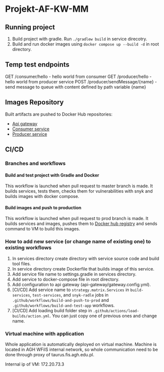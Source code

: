 # Projekt-AF-KW-MM

## Running project

1. Build project with gradle. Run `./gradlew build` in service direcotry.
2. Build and run docker images using `docker compose up --build -d` in root directory.

## Temp test endpoints

GET /consumer/hello - hello world from consumer
GET /producer/hello - hello world from producer service
POST /producer/sendMessage/{name} - send message to queue with content defined by path variable {name}

## Images Repository
Built artifacts are pushed to Docker Hub repositories:
- [Api gateway](https://hub.docker.com/r/kerdamon/api-gateway)
- [Consumer service](https://hub.docker.com/r/kerdamon/consumer)
- [Producer service](https://hub.docker.com/r/kerdamon/producer)

## CI/CD

### Branches and workflows

#### Build and test project with Gradle and Docker

This workflow is launched when pull request to master branch is made. It builds services, tests them, checks them for vulnerabilities with snyk and builds images with docker compose.

#### Build images and push to production

This workflow is launched when pull request to prod branch is made. It builds services and images, pushes them to [Docker hub registry](https://hub.docker.com/r/kerdamon) and sends command to VM to build this images.

### How to add new service (or change name of existing one) to existing workflows

1. In services  directory create directory with service source code and build tool files.
2. In service directory create Dockerfile that builds image of this service.
3. Add service file name to settings.gradle in services directory.
4. Add service to docker-compose file in root directory.
5. Add configuration to api gateway (api-gateway/gateway.config.yml).
6. [CI/CD] Add service name to `strategy.matrix.Services` in `build-services`, `test-services`, and `snyk-radle` jobs in `.github/workflows/build-and-push-to-prod` and `.github/workflows/build-and-test-app` workflows.
7. [CI/CD] Add loading build folder step in `.github/actions/load-builds/action.yml`. You can just copy one of previous ones and change name.


### Virtual machine with application

Whole application is automatically deployed on virtual machine. Machine is located in AGH WFiIS internal network, so whole communication need to be done through proxy of taurus.fis.agh.edu.pl. 

Internal ip of VM: 172.20.73.3
